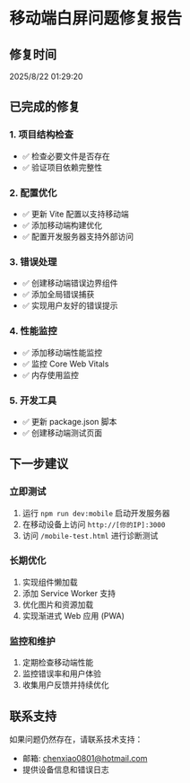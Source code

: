 
# 移动端白屏问题修复报告

## 修复时间
2025/8/22 01:29:20

## 已完成的修复

### 1. 项目结构检查
- ✅ 检查必要文件是否存在
- ✅ 验证项目依赖完整性

### 2. 配置优化
- ✅ 更新 Vite 配置以支持移动端
- ✅ 添加移动端构建优化
- ✅ 配置开发服务器支持外部访问

### 3. 错误处理
- ✅ 创建移动端错误边界组件
- ✅ 添加全局错误捕获
- ✅ 实现用户友好的错误提示

### 4. 性能监控
- ✅ 添加移动端性能监控
- ✅ 监控 Core Web Vitals
- ✅ 内存使用监控

### 5. 开发工具
- ✅ 更新 package.json 脚本
- ✅ 创建移动端测试页面

## 下一步建议

### 立即测试
1. 运行 `npm run dev:mobile` 启动开发服务器
2. 在移动设备上访问 `http://[你的IP]:3000`
3. 访问 `/mobile-test.html` 进行诊断测试

### 长期优化
1. 实现组件懒加载
2. 添加 Service Worker 支持
3. 优化图片和资源加载
4. 实现渐进式 Web 应用 (PWA)

### 监控和维护
1. 定期检查移动端性能
2. 监控错误率和用户体验
3. 收集用户反馈并持续优化

## 联系支持
如果问题仍然存在，请联系技术支持：
- 邮箱: chenxiao0801@hotmail.com
- 提供设备信息和错误日志
